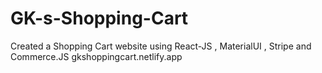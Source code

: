 # GK-s-Shopping-Cart
Created a Shopping Cart website using React-JS , MaterialUI , Stripe and Commerce.JS 
gkshoppingcart.netlify.app
